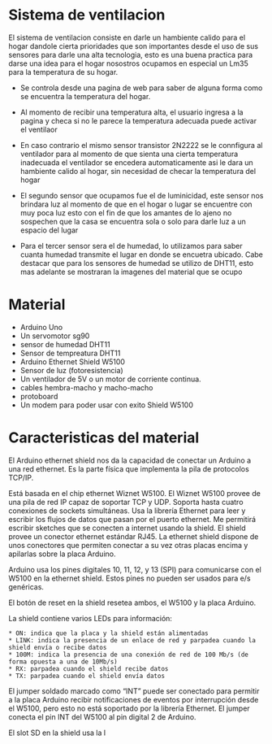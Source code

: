 # Sistema de ventilacion

El sistema de ventilacion consiste en darle un hambiente calido para el hogar dandole  cierta prioridades que son importantes 
desde el uso de sus sensores para darle una alta tecnologia, esto es una buena practica para darse una idea para el hogar 
nosostros ocupamos en especial un Lm35 para la temperatura de su hogar.

* Se controla desde una pagina de web para saber de alguna forma como se encuentra la temperatura del hogar.

* Al momento de recibir una temperatura alta, el usuario ingresa a la pagina y checa si no le parece la temperatura adecuada puede         activar el ventilaor

 * En caso contrario el mismo sensor transistor 2N2222 se le connfigura al ventilador para al momento de que sienta una cierta    temperatura inadecuada el ventilador se encedera automaticamente asi le dara un hambiente calido al hogar, sin necesidad de checar la temperatura del hogar
 
 * El segundo sensor que ocupamos fue el de luminicidad, este sensor nos brindara luz al momento de que en el hogar o lugar se encuentre con muy poca luz esto con el fin de que los amantes de lo ajeno no sospechen que la casa se encuentra sola o solo para darle luz a un espacio del lugar
 
 * Para el tercer sensor sera el de humedad, lo utilizamos para saber cuanta humedad transmite el lugar en donde se encuetra   ubicado. 
 Cabe destacar que para los sensores de humedad se utilizo de DHT11, esto mas adelante se mostraran la imagenes del material que se ocupo 
 
# Material 
* Arduino Uno 
* Un servomotor sg90
* sensor de humedad DHT11
* Sensor de tempreatura DHT11
* Arduino Ethernet Shield W5100
* Sensor de luz (fotoresistencia)
* Un ventilador de 5V o un motor de corriente continua.
* cables hembra-macho y macho-macho
* protoboard
* Un modem para poder usar con exito Shield W5100

# Caracteristicas del material
  El Arduino ethernet shield nos da la capacidad de conectar un Arduino a una red ethernet. Es la parte física que implementa la  pila de protocolos TCP/IP.

  Está basada en el chip ethernet Wiznet W5100. El Wiznet W5100 provee de una pila de red IP capaz de soportar TCP y UDP. Soporta  hasta cuatro conexiones de sockets simultáneas. Usa la librería Ethernet para leer y escribir los flujos de datos que pasan por  el puerto ethernet. Me permitirá escribir sketches que se conecten a internet usando la shield.
  El shield provee un conector ethernet estándar RJ45. La ethernet shield dispone de unos conectores que permiten conectar a su vez otras placas encima y apilarlas sobre la placa Arduino.

Arduino usa los pines digitales 10, 11, 12, y 13 (SPI) para comunicarse con el W5100 en la ethernet shield. Estos pines no pueden ser usados para e/s genéricas.

El botón de reset en la shield resetea ambos, el W5100 y la placa Arduino.

La shield contiene varios LEDs para información:

    * ON: indica que la placa y la shield están alimentadas
    * LINK: indica la presencia de un enlace de red y parpadea cuando la shield envía o recibe datos
    * 100M: indica la presencia de una conexión de red de 100 Mb/s (de forma opuesta a una de 10Mb/s)
    * RX: parpadea cuando el shield recibe datos
    * TX: parpadea cuando el shield envía datos

El jumper soldado marcado como “INT” puede ser conectado para permitir a la placa Arduino recibir notificaciones de eventos por interrupción desde el W5100, pero esto no está soportado por la librería Ethernet. El jumper conecta el pin INT del W5100 al pin digital 2 de Arduino.

El slot SD en la shield usa la l
  



 
 
 
